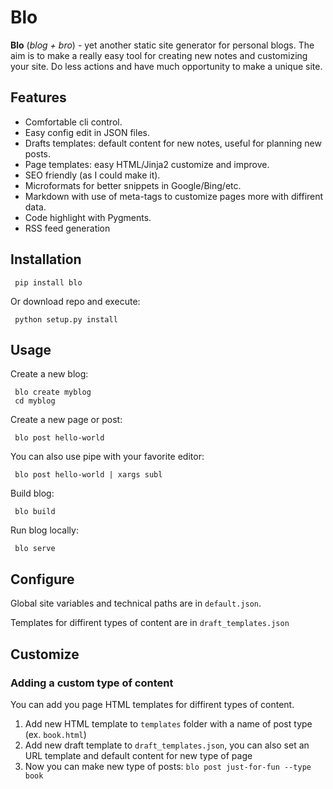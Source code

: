 # Blo

**Blo** (*blog + bro*) - yet another static site generator for personal blogs. The aim is to make a really easy tool for creating new notes and customizing your site. Do less actions and have much opportunity to make a unique site.

## Features

 * Comfortable cli control.
 * Easy config edit in JSON files.
 * Drafts templates: default content for new notes, useful for planning new posts.
 * Page templates: easy HTML/Jinja2 customize and improve.
 * SEO friendly (as I could make it).
 * Microformats for better snippets in Google/Bing/etc.
 * Markdown with use of meta-tags to customize pages more with diffirent data.
 * Code highlight with Pygments.
 * RSS feed generation


## Installation

     pip install blo

Or download repo and execute:

     python setup.py install

## Usage
Create a new blog:

     blo create myblog
     cd myblog

Create a new page or post:

     blo post hello-world 
     
You can also use pipe with your favorite editor:

     blo post hello-world | xargs subl

Build blog:

     blo build

Run blog locally:

     blo serve
     
## Configure

Global site variables and technical paths are in `default.json`.

Templates for diffirent types of content are in `draft_templates.json`

## Customize

### Adding a custom type of content

You can add you page HTML templates for diffirent types of content. 

1. Add new HTML template to `templates` folder with a name of post type (ex. `book.html`)
2. Add new draft template to `draft_templates.json`, you can also set an URL template and default content for new type of page
3. Now you can make new type of posts: `blo post just-for-fun --type book`
